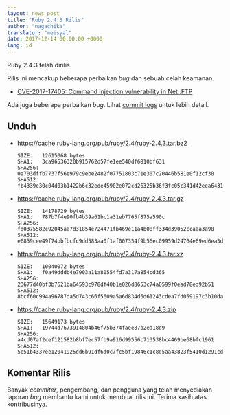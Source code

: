 ```yaml
---
layout: news_post
title: "Ruby 2.4.3 Rilis"
author: "nagachika"
translator: "meisyal"
date: 2017-12-14 00:00:00 +0000
lang: id
---
```


Ruby 2.4.3 telah dirilis.

Rilis ini mencakup beberapa perbaikan *bug* dan sebuah celah keamanan.

* [CVE-2017-17405: Command injection vulnerability in Net::FTP](/en/news/2017/12/14/net-ftp-command-injection-cve-2017-17405/)

Ada juga beberapa perbaikan *bug*.
Lihat [commit logs](https://github.com/ruby/ruby/compare/v2_4_2...v2_4_3)
untuk lebih detail.

## Unduh

* <https://cache.ruby-lang.org/pub/ruby/2.4/ruby-2.4.3.tar.bz2>

      SIZE:   12615068 bytes
      SHA1:   3ca96536320b915762d57fe1ee540df6810bf631
      SHA256: 0a703dffb7737f56e979c9ebe2482f07751803c71e307c20446b581e0f12cf30
      SHA512: fb4339e30c04d03b1422b6c32ede45902e072cd26325b36f3fc05c341d42eea6431d88718242dcc9ce24d9cad26f3d26772f2e806bd7d93f40be50268c318409

* <https://cache.ruby-lang.org/pub/ruby/2.4/ruby-2.4.3.tar.gz>

      SIZE:   14178729 bytes
      SHA1:   787b7f4e90fb4b39a61bc1a31eb7765f875a590c
      SHA256: fd0375582c92045aa7d31854e724471fb469e11a4b08ff334d39052ccaaa3a98
      SHA512: e6859cee49f74bbfbcfc9dd583aa0f1af007354f9b56ec09959d24764e69ed6ea3d1d59a229ad25b451161a1ea2ac60e0621dbbcc484ad219eed9e55f3825e05

* <https://cache.ruby-lang.org/pub/ruby/2.4/ruby-2.4.3.tar.xz>

      SIZE:   10040072 bytes
      SHA1:   f0a49dddb4e7903a11a80554fd7a317a854cd365
      SHA256: 23677d40bf3b7621ba64593c978df40b1e026d8653c74a0599f0ead78ed92b51
      SHA512: 8bcf60c994a96787da5d743c66f5609a5a6d834d6d61243cdea7fd059197c3b10da43c99e5649be85e2f2329eedcbb1dd76e89ce3ac586be9056348f7449ed09

* <https://cache.ruby-lang.org/pub/ruby/2.4/ruby-2.4.3.zip>

      SIZE:   15649173 bytes
      SHA1:   19744d7673914804b46f75b374faee87b2ea18d9
      SHA256: a4cd07af2cef121582b8bf7ec57fb9a916d99556c713538bc4469be68bfc1961
      SHA512: 5e51b4337ee12041925dd6b91df6d0c7fc5bf19846c1c8d5aa43823f5410d1291cd428bdb5245f08a399051d06c2cb59fde73a7d3da379cbbd24f9c2b60fcc8c

## Komentar Rilis

Banyak *commiter*, pengembang, dan pengguna yang telah menyediakan laporan
*bug* membantu kami untuk membuat rilis ini.
Terima kasih atas kontribusinya.
